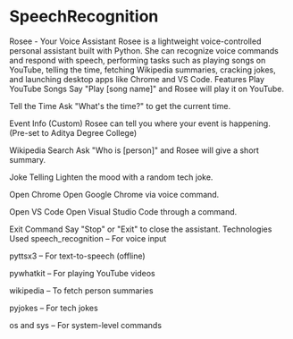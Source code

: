 # SpeechRecognition
Rosee - Your Voice Assistant Rosee is a lightweight voice-controlled personal assistant built with Python. She can recognize voice commands and respond with speech, performing tasks such as playing songs on YouTube, telling the time, fetching Wikipedia summaries, cracking jokes, and launching desktop apps like Chrome and VS Code.
Features
 Play YouTube Songs
Say "Play [song name]" and Rosee will play it on YouTube.

 Tell the Time
Ask "What's the time?" to get the current time.

 Event Info (Custom)
Rosee can tell you where your event is happening. (Pre-set to Aditya Degree College)

Wikipedia Search
Ask "Who is [person]" and Rosee will give a short summary.

 Joke Telling
Lighten the mood with a random tech joke.

 Open Chrome
Open Google Chrome via voice command.

Open VS Code
Open Visual Studio Code through a command.

 Exit Command
Say "Stop" or "Exit" to close the assistant.
Technologies Used
speech_recognition – For voice input

pyttsx3 – For text-to-speech (offline)

pywhatkit – For playing YouTube videos

wikipedia – To fetch person summaries

pyjokes – For tech jokes

os and sys – For system-level commands
